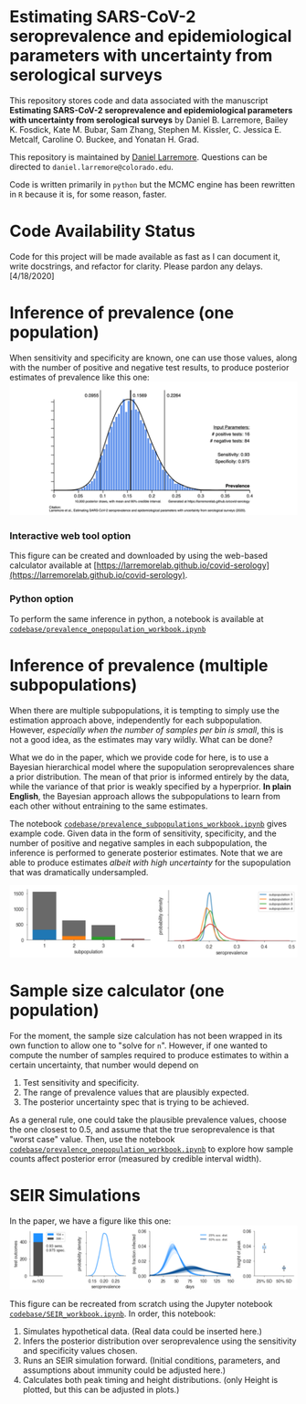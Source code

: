 # Estimating SARS-CoV-2 seroprevalence and epidemiological parameters with uncertainty from serological surveys

This repository stores code and data associated with the manuscript **Estimating SARS-CoV-2 seroprevalence and epidemiological parameters with uncertainty from serological surveys** by Daniel B. Larremore, Bailey K. Fosdick, Kate M. Bubar, Sam Zhang, Stephen M. Kissler, C. Jessica E. Metcalf, Caroline O. Buckee, and Yonatan H. Grad. 

This repository is maintained by [Daniel Larremore](https://larremorelab.github.io/). Questions can be directed to `daniel.larremore@colorado.edu`.

Code is written primarily in `python` but the MCMC engine has been rewritten in `R` because it is, for some reason, faster. 

# Code Availability Status

Code for this project will be made available as fast as I can document it, write docstrings, and refactor for clarity. Please pardon any delays. [4/18/2020]


# Inference of prevalence (one population)

When sensitivity and specificity are known, one can use those values, along with the number of positive and negative test results, to produce posterior estimates of prevalence like this one:
[![Image of Seroprevalence Posterior](https://github.com/LarremoreLab/covid_serological_sampling/blob/master/images/calculator.png)](https://larremorelab.github.io/covid-serology)

### Interactive web tool option
This figure can be created and downloaded by using the web-based calculator available at [https://larremorelab.github.io/covid-serology](https://larremorelab.github.io/covid-serology). 

### Python option
To perform the same inference in python, a notebook is available at [`codebase/prevalence_onepopulation_workbook.ipynb`](https://github.com/LarremoreLab/covid_serological_sampling/blob/master/codebase/prevalence_onepopulation_workbook.ipynb)

# Inference of prevalence (multiple subpopulations)

When there are multiple subpopulations, it is tempting to simply use the estimation approach above, independently for each subpopulation. However, *especially when the number of samples per bin is small*, this is not a good idea, as the estimates may vary wildly. What can be done?

What we do in the paper, which we provide code for here, is to use a Bayesian hierarchical model where the supopulation seroprevalences share a prior distribution. The mean of that prior is informed entirely by the data, while the variance of that prior is weakly specified by a hyperprior. **In plain English**, the Bayesian approach allows the subpopulations to learn from each other without entraining to the same estimates. 

The notebook [`codebase/prevalence_subpopulations_workbook.ipynb`](https://github.com/LarremoreLab/covid_serological_sampling/blob/master/codebase/prevalence_subpopulations_workbook.ipynb) gives example code. Given data in the form of sensitivity, specificity, and the number of positive and negative samples in each subpopulation, the inference is performed to generate posterior estimates. Note that we are able to produce estimates *albeit with high uncertainty* for the supopulation that was dramatically undersampled. 

![Image of Subpopulation Seroprevalence Posteriors](https://github.com/LarremoreLab/covid_serological_sampling/blob/master/images/subpopulations.png)

# Sample size calculator (one population)

For the moment, the sample size calculation has not been wrapped in its own function to allow one to "solve for `n`". However, if one wanted to compute the number of samples required to produce estimates to within a certain uncertainty, that number would depend on
1. Test sensitivity and specificity.
2. The range of prevalence values that are plausibly expected.
3. The posterior uncertainty spec that is trying to be achieved. 

As a general rule, one could take the plausible prevalence values, choose the one closest to 0.5, and assume that the true seroprevalence is that "worst case" value. Then, use the notebook [`codebase/prevalence_onepopulation_workbook.ipynb`](https://github.com/LarremoreLab/covid_serological_sampling/blob/master/codebase/prevalence_onepopulation_workbook.ipynb) to explore how sample counts affect posterior error (measured by credible interval width).

# SEIR Simulations

In the paper, we have a figure like this one:
![Image of SEIR Simulation](https://github.com/LarremoreLab/covid_serological_sampling/blob/master/images/SEIR_workbook.png)

This figure can be recreated from scratch using the Jupyter notebook [`codebase/SEIR_workbook.ipynb`](https://github.com/LarremoreLab/covid_serological_sampling/blob/master/codebase/SEIR_workbook.ipynb). In order, this notebook:
1. Simulates hypothetical data. (Real data could be inserted here.)
2. Infers the posterior distribution over seroprevalence using the sensitivity and specificity values chosen.
3. Runs an SEIR simulation forward. (Initial conditions, parameters, and assumptions about immunity could be adjusted here.)
4. Calculates both peak timing and height distributions. (only Height is plotted, but this can be adjusted in plots.)